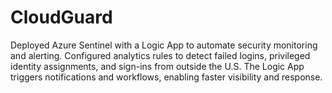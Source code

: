 # CloudGuard
Deployed Azure Sentinel with a Logic App to automate security monitoring and alerting. Configured analytics rules to detect failed logins, privileged identity assignments, and sign-ins from outside the U.S. The Logic App triggers notifications and workflows, enabling faster visibility and response.
